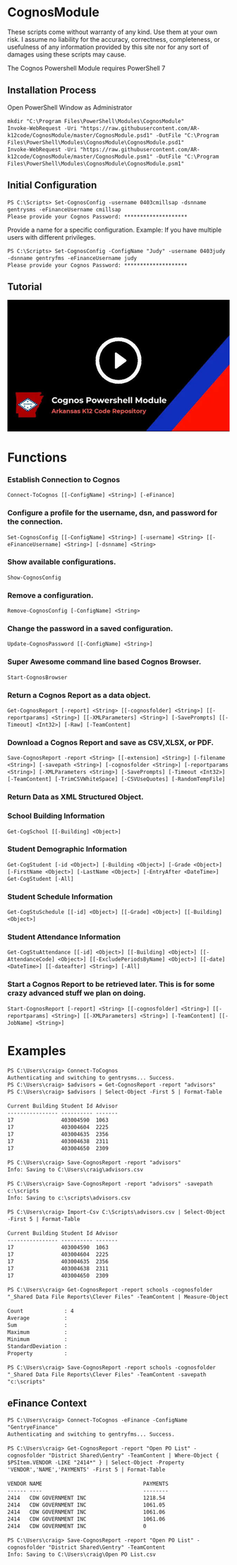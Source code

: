 # CognosModule
These scripts come without warranty of any kind. Use them at your own risk. I assume no liability for the accuracy, correctness, completeness, or usefulness of any information provided by this site nor for any sort of damages using these scripts may cause.

The Cognos Powershell Module requires PowerShell 7

## Installation Process
Open PowerShell Window as Administrator
````
mkdir "C:\Program Files\PowerShell\Modules\CognosModule"
Invoke-WebRequest -Uri "https://raw.githubusercontent.com/AR-k12code/CognosModule/master/CognosModule.psd1" -OutFile "C:\Program Files\PowerShell\Modules\CognosModule\CognosModule.psd1"
Invoke-WebRequest -Uri "https://raw.githubusercontent.com/AR-k12code/CognosModule/master/CognosModule.psm1" -OutFile "C:\Program Files\PowerShell\Modules\CognosModule\CognosModule.psm1"
````

## Initial Configuration
````
PS C:\Scripts> Set-CognosConfig -username 0403cmillsap -dsnname gentrysms -eFinanceUsername cmillsap
Please provide your Cognos Password: ********************
````
Provide a name for a specific configuration. Example: If you have multiple users with different privileges.
````
PS C:\Scripts> Set-CognosConfig -ConfigName "Judy" -username 0403judy -dsnname gentryfms -eFinanceUsername judy
Please provide your Cognos Password: ********************
````

## Tutorial
[![tutorial](/images/youtube_thumbnail.jpg)](https://youtu.be/rdVpaGocKTI)

# Functions

### Establish Connection to Cognos
````
Connect-ToCognos [[-ConfigName] <String>] [-eFinance]
````

### Configure a profile for the username, dsn, and password for the connection.
````
Set-CognosConfig [[-ConfigName] <String>] [-username] <String> [[-eFinanceUsername] <String>] [-dsnname] <String>
````

### Show available configurations.
```
Show-CognosConfig
````

### Remove a configuration.
````
Remove-CognosConfig [-ConfigName] <String>
````

### Change the password in a saved configuration.
````
Update-CognosPassword [[-ConfigName] <String>]
````

### Super Awesome command line based Cognos Browser.
````
Start-CognosBrowser
````
    
### Return a Cognos Report as a data object.
````
Get-CognosReport [-report] <String> [[-cognosfolder] <String>] [[-reportparams] <String>] [[-XMLParameters] <String>] [-SavePrompts] [[-Timeout] <Int32>] [-Raw] [-TeamContent]
````

### Download a Cognos Report and save as CSV,XLSX, or PDF.
````
Save-CognosReport -report <String> [[-extension] <String>] [-filename <String>] [-savepath <String>] [-cognosfolder <String>] [-reportparams <String>] [-XMLParameters <String>] [-SavePrompts] [-Timeout <Int32>] [-TeamContent] [-TrimCSVWhiteSpace] [-CSVUseQuotes] [-RandomTempFile]
````

### Return Data as XML Structured Object.


### School Building Information
````
Get-CogSchool [[-Building] <Object>]
````

### Student Demographic Information
````
Get-CogStudent [-id <Object>] [-Building <Object>] [-Grade <Object>] [-FirstName <Object>] [-LastName <Object>] [-EntryAfter <DateTime>]
Get-CogStudent [-All]
````

### Student Schedule Information
````
Get-CogStuSchedule [[-id] <Object>] [[-Grade] <Object>] [[-Building] <Object>]
````

### Student Attendance Information
````
Get-CogStuAttendance [[-id] <Object>] [[-Building] <Object>] [[-AttendanceCode] <Object>] [[-ExcludePeriodsByName] <Object>] [[-date] <DateTime>] [[-dateafter] <String>] [-All]
````

### Start a Cognos Report to be retrieved later. This is for some crazy advanced stuff we plan on doing.
````
Start-CognosReport [-report] <String> [[-cognosfolder] <String>] [[-reportparams] <String>] [[-XMLParameters] <String>] [-TeamContent] [[-JobName] <String>]
````

# Examples
````
PS C:\Users\craig> Connect-ToCognos
Authenticating and switching to gentrysms... Success.
PS C:\Users\craig> $advisors = Get-CognosReport -report "advisors"
PS C:\Users\craig> $advisors | Select-Object -First 5 | Format-Table

Current Building Student Id Advisor
---------------- ---------- -------
17               403004590  1063
17               403004604  2225
17               403004635  2356
17               403004638  2311
17               403004650  2309

PS C:\Users\craig> Save-CognosReport -report "advisors"
Info: Saving to C:\Users\craig\advisors.csv

PS C:\Users\craig> Save-CognosReport -report "advisors" -savepath c:\scripts
Info: Saving to c:\scripts\advisors.csv

PS C:\Users\craig> Import-Csv C:\Scripts\advisors.csv | Select-Object -First 5 | Format-Table

Current Building Student Id Advisor
---------------- ---------- -------
17               403004590  1063
17               403004604  2225
17               403004635  2356
17               403004638  2311
17               403004650  2309

PS C:\Users\craig> Get-CognosReport -report schools -cognosfolder "_Shared Data File Reports\Clever Files" -TeamContent | Measure-Object

Count             : 4
Average           :
Sum               :
Maximum           :
Minimum           :
StandardDeviation :
Property          :

PS C:\Users\craig> Save-CognosReport -report schools -cognosfolder "_Shared Data File Reports\Clever Files" -TeamContent -savepath "c:\scripts"
````

## eFinance Context
````
PS C:\Users\craig> Connect-ToCognos -eFinance -ConfigName "GentryeFinance"
Authenticating and switching to gentryfms... Success.

PS C:\Users\craig> Get-CognosReport -report "Open PO List" -cognosfolder "District Shared\Gentry" -TeamContent | Where-Object { $PSItem.VENDOR -LIKE "2414*" } | Select-Object -Property 'VENDOR','NAME','PAYMENTS' -First 5 | Format-Table

VENDOR NAME                                PAYMENTS
------ ----                                --------
2414   CDW GOVERNMENT INC                  1218.54
2414   CDW GOVERNMENT INC                  1061.05
2414   CDW GOVERNMENT INC                  1061.06
2414   CDW GOVERNMENT INC                  1061.06
2414   CDW GOVERNMENT INC                  0

PS C:\Users\craig> Save-CognosReport -report "Open PO List" -cognosfolder "District Shared\Gentry" -TeamContent
Info: Saving to C:\Users\craig\Open PO List.csv
````
